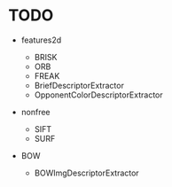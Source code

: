 TODO
===

- features2d
  - BRISK
  - ORB
  - FREAK
  - BriefDescriptorExtractor
  - OpponentColorDescriptorExtractor
- nonfree
  - SIFT
  - SURF

- BOW
  - BOWImgDescriptorExtractor


